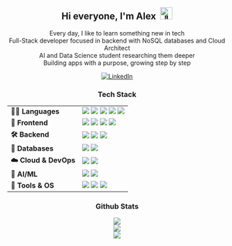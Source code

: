 <div align="center">

<h2 id="hi-everyone-i-m-alex-">Hi everyone, I'm Alex &nbsp<img src="https://github.com/wervlad/wervlad/assets/24524555/766d336d-b87d-44ba-807c-c51de2bc6b4d" width="28px" alt="👋"> </h2>

<p>
Every day, I like to learn something new in tech<br>
Full-Stack developer focused in backend with NoSQL databases and Cloud Architect<br>
AI and Data Science student researching them deeper<br>
Building apps with a purpose, growing step by step
</p>

<p align="center">
  <a href="https://www.linkedin.com/in/your-linkedin-username/" target="_blank">
    <img src="https://img.shields.io/badge/LinkedIn-Connect-blue?style=for-the-badge&logo=linkedin&logoColor=white" alt="LinkedIn">
  </a>
</p>

<!-- Website button (uncomment if needed)
<a href="https://alexmatt.onrender.com"><img src="https://img.shields.io/badge/My-Website-72ceff?style=for-the-badge" alt="My - Website"></a> 
-->

<h3 align="center">Tech Stack</h3>

<table align="center">
  <tr>
    <td><strong>👨‍💻 Languages</strong></td>
    <td>
      <img src="https://img.shields.io/badge/-Python-3776AB?style=for-the-badge&logo=python&logoColor=white" />
      <img src="https://img.shields.io/badge/-JavaScript-F7DF1E?style=for-the-badge&logo=javascript&logoColor=black" />
      <img src="https://img.shields.io/badge/-Dart-0175C2?style=for-the-badge&logo=dart&logoColor=white" />
      <img src="https://img.shields.io/badge/-TypeScript-3178C6?style=for-the-badge&logo=typescript&logoColor=white" />
      <img src="https://img.shields.io/badge/-C++-00599C?style=for-the-badge&logo=c%2B%2B&logoColor=white" />
    </td>
  </tr>
  <tr>
    <td><strong>🎨 Frontend</strong></td>
    <td>
      <img src="https://img.shields.io/badge/-HTML5-E34F26?style=for-the-badge&logo=html5&logoColor=white" />
      <img src="https://img.shields.io/badge/-CSS3-1572B6?style=for-the-badge&logo=css3&logoColor=white" />
      <img src="https://img.shields.io/badge/-Bootstrap-7952B3?style=for-the-badge&logo=bootstrap&logoColor=white" />
      <img src="https://img.shields.io/badge/-Flutter-02569B?style=for-the-badge&logo=flutter&logoColor=white" />
    </td>
  </tr>
  <tr>
    <td><strong>🛠 Backend</strong></td>
    <td>
      <img src="https://img.shields.io/badge/-Node.js-339933?style=for-the-badge&logo=node.js&logoColor=white" />
      <img src="https://img.shields.io/badge/-Express-000000?style=for-the-badge&logo=express&logoColor=white" />
      <img src="https://img.shields.io/badge/-GraphQL-E10098?style=for-the-badge&logo=graphql&logoColor=white" />
    </td>
  </tr>
  <tr>
    <td><strong>🧩 Databases</strong></td>
    <td>
      <img src="https://img.shields.io/badge/-MongoDB-47A248?style=for-the-badge&logo=mongodb&logoColor=white" />
      <img src="https://img.shields.io/badge/-DynamoDB-4053D6?style=for-the-badge&logo=amazon-dynamodb&logoColor=white" />
    </td>
  </tr>
  <tr>
    <td><strong>☁️ Cloud & DevOps</strong></td>
    <td>
      <img src="https://img.shields.io/badge/AWS-%23FF9900?style=for-the-badge&logo=amazon-aws&logoColor=white" />
      <img src="https://img.shields.io/badge/-GitHub%20Actions-2088FF?style=for-the-badge&logo=github-actions&logoColor=white" />
    </td>
  </tr>
  <tr>
    <td><strong>🤖 AI/ML</strong></td>
    <td>
      <img src="https://img.shields.io/badge/-Scikit--learn-F7931E?style=for-the-badge&logo=scikit-learn&logoColor=white" />
      <img src="https://img.shields.io/badge/-OpenCV-5C3EE8?style=for-the-badge&logo=opencv&logoColor=white" />
    </td>
  </tr>
  <tr>
    <td><strong>🐧 Tools & OS</strong></td>
    <td>
      <img src="https://img.shields.io/badge/-Linux-FCC624?style=for-the-badge&logo=linux&logoColor=black" />
      <img src="https://img.shields.io/badge/-Git-F05032?style=for-the-badge&logo=git&logoColor=white" />
      <img src="https://img.shields.io/badge/-Figma-F24E1E?style=for-the-badge&logo=figma&logoColor=white" />
    </td>
  </tr>
</table>

<h3 align="center">Github Stats</h3>
<p align="center">
  <a href="https://github.com/AlexMattyou?tab=repositories">
    <img src="https://github-readme-streak-stats.herokuapp.com/?user=AlexMattyou&theme=tokyonight&hide_border=true&card_width=500&background=00000000" />
  </a>
  <br>
  <a href="https://github.com/AlexMattyou?tab=repositories">
    <img src="https://github-readme-stats.vercel.app/api/top-langs/?username=AlexMattyou&layout=compact&hide_border=true&theme=tokyonight&hide=Jupyter%20Notebook&bg_color=00000000&card_width=500" />
  </a>
  <br>
  <a href="https://github.com/AlexMattyou?tab=repositories">
    <img src="https://github-readme-stats.vercel.app/api?username=AlexMattyou&theme=tokyonight&hide_border=true&include_all_commits=false&count_private=false&card_width=500&bg_color=00000000" />
  </a>
</p>

</div>

